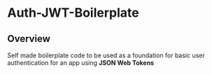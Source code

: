 # Auth-JWT-Boilerplate

## Overview
Self made boilerplate code to be used as a foundation for basic user authentication for an app using **JSON Web Tokens**
